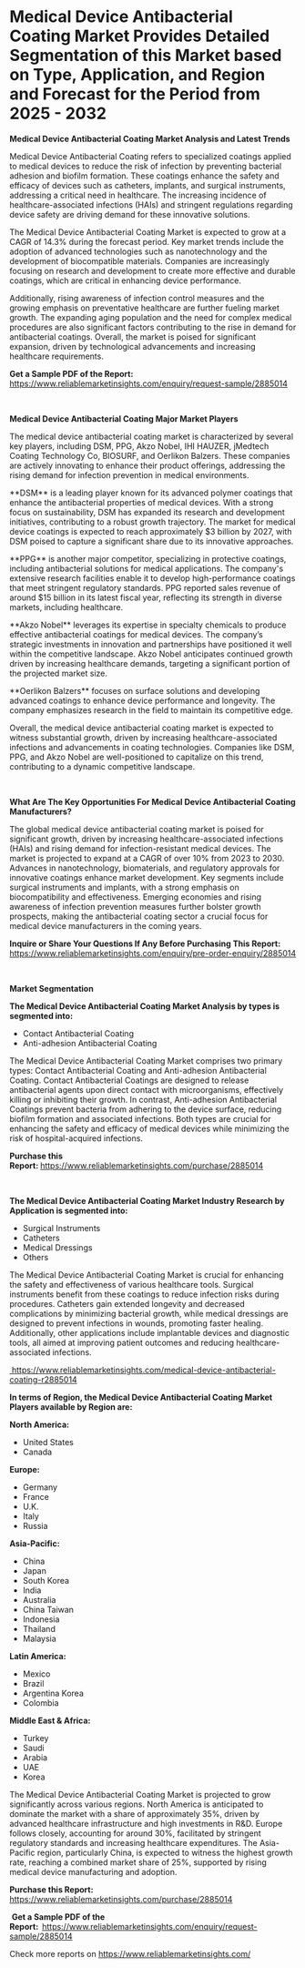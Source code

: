 <p><h1>Medical Device Antibacterial Coating Market Provides Detailed Segmentation of this Market based on Type, Application, and Region and Forecast for the Period from 2025 - 2032</h1></p><p><strong>Medical Device Antibacterial Coating Market Analysis and Latest Trends</strong></p>
<p><p>Medical Device Antibacterial Coating refers to specialized coatings applied to medical devices to reduce the risk of infection by preventing bacterial adhesion and biofilm formation. These coatings enhance the safety and efficacy of devices such as catheters, implants, and surgical instruments, addressing a critical need in healthcare. The increasing incidence of healthcare-associated infections (HAIs) and stringent regulations regarding device safety are driving demand for these innovative solutions.</p><p>The Medical Device Antibacterial Coating Market is expected to grow at a CAGR of 14.3% during the forecast period. Key market trends include the adoption of advanced technologies such as nanotechnology and the development of biocompatible materials. Companies are increasingly focusing on research and development to create more effective and durable coatings, which are critical in enhancing device performance.</p><p>Additionally, rising awareness of infection control measures and the growing emphasis on preventative healthcare are further fueling market growth. The expanding aging population and the need for complex medical procedures are also significant factors contributing to the rise in demand for antibacterial coatings. Overall, the market is poised for significant expansion, driven by technological advancements and increasing healthcare requirements.</p></p>
<p><strong>Get a Sample PDF of the Report:&nbsp;</strong> <a href="https://www.reliablemarketinsights.com/enquiry/request-sample/2885014?utm_campaign=2218&utm_medium=2&utm_source=Github&utm_content=ia&utm_term=13032025&utm_id=medical-device-antibacterial-coating">https://www.reliablemarketinsights.com/enquiry/request-sample/2885014</a></p>
<p>&nbsp;</p>
<p><strong>Medical Device Antibacterial Coating Major Market Players</strong></p>
<p><p>The medical device antibacterial coating market is characterized by several key players, including DSM, PPG, Akzo Nobel, IHI HAUZER, jMedtech Coating Technology Co, BIOSURF, and Oerlikon Balzers. These companies are actively innovating to enhance their product offerings, addressing the rising demand for infection prevention in medical environments.</p><p>**DSM** is a leading player known for its advanced polymer coatings that enhance the antibacterial properties of medical devices. With a strong focus on sustainability, DSM has expanded its research and development initiatives, contributing to a robust growth trajectory. The market for medical device coatings is expected to reach approximately $3 billion by 2027, with DSM poised to capture a significant share due to its innovative approaches.</p><p>**PPG** is another major competitor, specializing in protective coatings, including antibacterial solutions for medical applications. The company's extensive research facilities enable it to develop high-performance coatings that meet stringent regulatory standards. PPG reported sales revenue of around $15 billion in its latest fiscal year, reflecting its strength in diverse markets, including healthcare.</p><p>**Akzo Nobel** leverages its expertise in specialty chemicals to produce effective antibacterial coatings for medical devices. The company’s strategic investments in innovation and partnerships have positioned it well within the competitive landscape. Akzo Nobel anticipates continued growth driven by increasing healthcare demands, targeting a significant portion of the projected market size.</p><p>**Oerlikon Balzers** focuses on surface solutions and developing advanced coatings to enhance device performance and longevity. The company emphasizes research in the field to maintain its competitive edge.</p><p>Overall, the medical device antibacterial coating market is expected to witness substantial growth, driven by increasing healthcare-associated infections and advancements in coating technologies. Companies like DSM, PPG, and Akzo Nobel are well-positioned to capitalize on this trend, contributing to a dynamic competitive landscape.</p></p>
<p>&nbsp;</p>
<p><strong>What Are The Key Opportunities For Medical Device Antibacterial Coating Manufacturers?</strong></p>
<p><p>The global medical device antibacterial coating market is poised for significant growth, driven by increasing healthcare-associated infections (HAIs) and rising demand for infection-resistant medical devices. The market is projected to expand at a CAGR of over 10% from 2023 to 2030. Advances in nanotechnology, biomaterials, and regulatory approvals for innovative coatings enhance market development. Key segments include surgical instruments and implants, with a strong emphasis on biocompatibility and effectiveness. Emerging economies and rising awareness of infection prevention measures further bolster growth prospects, making the antibacterial coating sector a crucial focus for medical device manufacturers in the coming years.</p></p>
<p><strong>Inquire or Share Your Questions If Any Before Purchasing This Report:</strong> <a href="https://www.reliablemarketinsights.com/enquiry/pre-order-enquiry/2885014?utm_campaign=2218&utm_medium=2&utm_source=Github&utm_content=ia&utm_term=13032025&utm_id=medical-device-antibacterial-coating">https://www.reliablemarketinsights.com/enquiry/pre-order-enquiry/2885014</a></p>
<p>&nbsp;</p>
<p><strong>Market Segmentation</strong></p>
<p><strong>The Medical Device Antibacterial Coating Market Analysis by types is segmented into:</strong></p>
<p><ul><li>Contact Antibacterial Coating</li><li>Anti-adhesion Antibacterial Coating</li></ul></p>
<p><p>The Medical Device Antibacterial Coating Market comprises two primary types: Contact Antibacterial Coating and Anti-adhesion Antibacterial Coating. Contact Antibacterial Coatings are designed to release antibacterial agents upon direct contact with microorganisms, effectively killing or inhibiting their growth. In contrast, Anti-adhesion Antibacterial Coatings prevent bacteria from adhering to the device surface, reducing biofilm formation and associated infections. Both types are crucial for enhancing the safety and efficacy of medical devices while minimizing the risk of hospital-acquired infections.</p></p>
<p><strong>Purchase this Report:&nbsp;</strong><a href="https://www.reliablemarketinsights.com/purchase/2885014?utm_campaign=2218&utm_medium=2&utm_source=Github&utm_content=ia&utm_term=13032025&utm_id=medical-device-antibacterial-coating">https://www.reliablemarketinsights.com/purchase/2885014</a></p>
<p>&nbsp;</p>
<p><strong>The Medical Device Antibacterial Coating Market Industry Research by Application is segmented into:</strong></p>
<p><ul><li>Surgical Instruments</li><li>Catheters</li><li>Medical Dressings</li><li>Others</li></ul></p>
<p><p>The Medical Device Antibacterial Coating Market is crucial for enhancing the safety and effectiveness of various healthcare tools. Surgical instruments benefit from these coatings to reduce infection risks during procedures. Catheters gain extended longevity and decreased complications by minimizing bacterial growth, while medical dressings are designed to prevent infections in wounds, promoting faster healing. Additionally, other applications include implantable devices and diagnostic tools, all aimed at improving patient outcomes and reducing healthcare-associated infections.</p></p>
<p><a href="https://www.reliablemarketinsights.com/medical-device-antibacterial-coating-r2885014?utm_campaign=2218&utm_medium=2&utm_source=Github&utm_content=ia&utm_term=13032025&utm_id=medical-device-antibacterial-coating">&nbsp;https://www.reliablemarketinsights.com/medical-device-antibacterial-coating-r2885014</a></p>
<p><strong>In terms of Region, the Medical Device Antibacterial Coating Market Players available by Region are:</strong></p>
<p>
    <p> <strong> North America: </strong>
        <ul>
            <li>United States</li>
            <li>Canada</li>
        </ul>
        </p> 
    <p> <strong> Europe: </strong>
        <ul>
            <li>Germany</li>
            <li>France</li>
            <li>U.K.</li>
            <li>Italy</li>
            <li>Russia</li>
        </ul>
        </p> 
    <p> <strong> Asia-Pacific: </strong>
        <ul>
            <li>China</li>
            <li>Japan</li>
            <li>South Korea</li>
            <li>India</li>
            <li>Australia</li>
            <li>China Taiwan</li>
            <li>Indonesia</li>
            <li>Thailand</li>
            <li>Malaysia</li>
        </ul>
        </p> 
    <p> <strong> Latin America: </strong>
        <ul>
            <li>Mexico</li>
            <li>Brazil</li>
            <li>Argentina Korea</li>
            <li>Colombia</li>
        </ul>
        </p> 
    <p> <strong> Middle East & Africa: </strong>
        <ul>
            <li>Turkey</li>
            <li>Saudi</li>
            <li>Arabia</li>
            <li>UAE</li>
            <li>Korea</li>
        </ul>
    </p>
    </p>
<p><p>The Medical Device Antibacterial Coating Market is projected to grow significantly across various regions. North America is anticipated to dominate the market with a share of approximately 35%, driven by advanced healthcare infrastructure and high investments in R&D. Europe follows closely, accounting for around 30%, facilitated by stringent regulatory standards and increasing healthcare expenditures. The Asia-Pacific region, particularly China, is expected to witness the highest growth rate, reaching a combined market share of 25%, supported by rising medical device manufacturing and adoption.</p></p>
<p><strong>Purchase this Report: </strong><a href="https://www.reliablemarketinsights.com/purchase/2885014?utm_campaign=2218&utm_medium=2&utm_source=Github&utm_content=ia&utm_term=13032025&utm_id=medical-device-antibacterial-coating">https://www.reliablemarketinsights.com/purchase/2885014</a></p>
<p>&nbsp;<strong>Get a Sample PDF of the Report:&nbsp;&nbsp;</strong><a href="https://www.reliablemarketinsights.com/enquiry/request-sample/2885014?utm_campaign=2218&utm_medium=2&utm_source=Github&utm_content=ia&utm_term=13032025&utm_id=medical-device-antibacterial-coating">https://www.reliablemarketinsights.com/enquiry/request-sample/2885014</a></p>
<p><strong></strong></p>
<p>Check more reports on <a href="https://www.reliablemarketinsights.com/?utm_campaign=2218&utm_medium=2&utm_source=Github&utm_content=ia&utm_term=13032025&utm_id=medical-device-antibacterial-coating">https://www.reliablemarketinsights.com/</a></p>